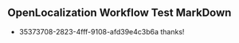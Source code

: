 ## OpenLocalization Workflow Test MarkDown
* 35373708-2823-4fff-9108-afd39e4c3b6a thanks!

<!--HONumber=Jul16_HO3-->


